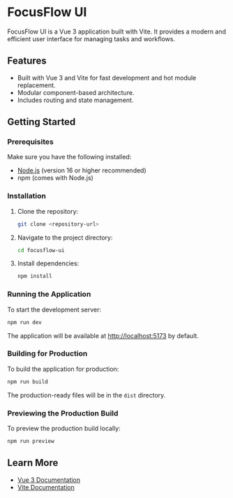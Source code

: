 # FocusFlow UI

FocusFlow UI is a Vue 3 application built with Vite. It provides a modern and efficient user interface for managing tasks and workflows.

## Features
- Built with Vue 3 and Vite for fast development and hot module replacement.
- Modular component-based architecture.
- Includes routing and state management.

## Getting Started

### Prerequisites
Make sure you have the following installed:
- [Node.js](https://nodejs.org/) (version 16 or higher recommended)
- npm (comes with Node.js)

### Installation
1. Clone the repository:
   ```bash
   git clone <repository-url>
   ```
2. Navigate to the project directory:
   ```bash
   cd focusflow-ui
   ```
3. Install dependencies:
   ```bash
   npm install
   ```

### Running the Application
To start the development server:
```bash
npm run dev
```

The application will be available at [http://localhost:5173](http://localhost:5173) by default.

### Building for Production
To build the application for production:
```bash
npm run build
```

The production-ready files will be in the `dist` directory.

### Previewing the Production Build
To preview the production build locally:
```bash
npm run preview
```

## Learn More
- [Vue 3 Documentation](https://vuejs.org/)
- [Vite Documentation](https://vitejs.dev/)
